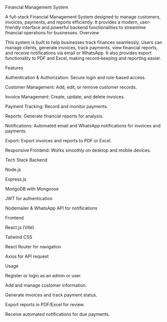 Financial Management System

A full-stack Financial Management System designed to manage customers, invoices, payments, and reports efficiently. It provides a modern, user-friendly interface and powerful backend functionalities to streamline financial operations for businesses.
Overview

This system is built to help businesses track finances seamlessly. Users can manage clients, generate invoices, track payments, view financial reports, and receive notifications via email or WhatsApp. It also provides export functionality to PDF and Excel, making record-keeping and reporting easier.

Features

Authentication & Authorization: Secure login and role-based access.

Customer Management: Add, edit, or remove customer records.

Invoice Management: Create, update, and delete invoices.

Payment Tracking: Record and monitor payments.

Reports: Generate financial reports for analysis.

Notifications: Automated email and WhatsApp notifications for invoices and payments.

Export: Export invoices and reports to PDF or Excel.

Responsive Frontend: Works smoothly on desktop and mobile devices.

Tech Stack
Backend

Node.js

Express.js

MongoDB with Mongoose

JWT for authentication

Nodemailer & WhatsApp API for notifications

Frontend

React.js (Vite)

Tailwind CSS

React Router for navigation

Axios for API request

Usage

Register or login as an admin or user.

Add and manage customer information.

Generate invoices and track payment status.

Export reports in PDF/Excel for review.

Receive automated notifications for due payments.
